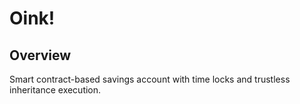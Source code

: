 # Oink!

## Overview

Smart contract-based savings account with time locks and trustless inheritance execution.

